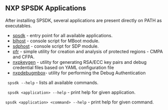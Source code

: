 NXP SPSDK Applications
----------------------
After installing SPSDK, several applications are present directly on PATH as executables.

- [spsdk](spsdk_apps.py) - entry point for all available applications.
- [blhost](blhost.py) - console script for MBoot module.
- [sdphost](sdphost.py) - console script for SDP module.
- [pfr](pfr.py) - simple utility for creation and analysis of protected regions - CMPA and CFPA.
- [nxpkeygen](nxpkeygen.py) - utility for generating RSA/ECC key pairs and debug credential files based on YAML configuration file
- [nxpdebugmbox](nxpdebugmbox.py)- utility for performing the Debug Authentication

`` spsdk --help`` - lists all available commands.

`` spsdk <application> --help`` - print help for given application. 

`` spsdk <application> <command> --help `` - print help for given command.
